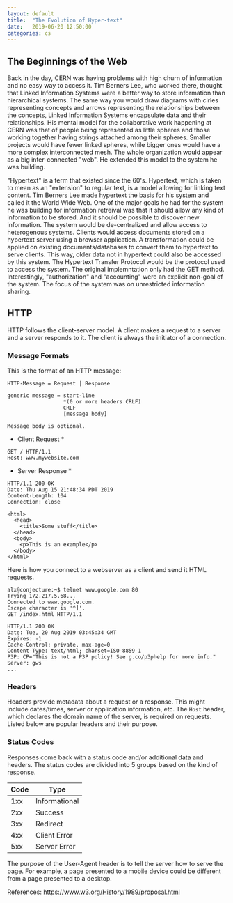 ```yaml
---
layout: default
title:  "The Evolution of Hyper-text"
date:   2019-06-20 12:50:00
categories: cs
---
```


## The Beginnings of the Web
Back in the day, CERN was having problems with high churn of information and no easy way to access it. Tim Berners Lee, who worked there, thought that Linked Information Systems were a better way to store information than hierarchical systems. The same way you would draw diagrams with cirles representing concepts and arrows representing the relationships between the concepts, Linked Information Systems encapsulate data and their relationships. His mental model for the collaborative work happening at CERN was that of people being represented as little spheres and those working together having strings attached among their spheres. Smaller projects would have fewer linked spheres, while bigger ones would have a more complex interconnected mesh. The whole organization would appear as a big inter-connected "web". He extended this model to the system he was building.

"Hypertext" is a term that existed since the 60's. Hypertext, which is taken to mean as an "extension" to regular text, is a model allowing for linking text content. Tim Berners Lee made hypertext the basis for his system and called it the World Wide Web. One of the major goals he had for the system he was building for information retreival was that it should allow any kind of information to be stored. And it should be possible to discover new information. The system would be de-centralized and allow access to heterogenous systems. Clients would access documents stored on a hypertext server using a browser application. A transformation could be applied on existing documents/databases to convert them to hypertext to serve clients. This way, older data not in hypertext could also be accessed by this system. The Hypertext Transfer Protocol would be the protocol used to access the system. The original implemntation only had the GET method. Interestingly, "authorization" and "accounting" were an explicit non-goal of the system. The focus of the system was on unrestricted information sharing.

## HTTP
HTTP follows the client-server model. A client makes a request to a server and a server responds to it. The client is always the initiator of a connection. 

### Message Formats
This is the format of an HTTP message:

```
HTTP-Message = Request | Response

generic message = start-line
                  *(0 or more headers CRLF)
                  CRLF
                  [message body]

Message body is optional.
```

* Client Request *
```
GET / HTTP/1.1
Host: www.mywebsite.com
```

* Server Response *

```
HTTP/1.1 200 OK
Date: Thu Aug 15 21:48:34 PDT 2019
Content-Length: 104
Connection: close

<html>
  <head>
    <title>Some stuff</title>
  </head>
  <body>
    <p>This is an example</p>
  </body>
</html>

```

Here is how you connect to a webserver as a client and send it HTML requests.
```
alx@conjecture:~$ telnet www.google.com 80
Trying 172.217.5.68...
Connected to www.google.com.
Escape character is '^]'.
GET /index.html HTTP/1.1

HTTP/1.1 200 OK
Date: Tue, 20 Aug 2019 03:45:34 GMT
Expires: -1
Cache-Control: private, max-age=0
Content-Type: text/html; charset=ISO-8859-1
P3P: CP="This is not a P3P policy! See g.co/p3phelp for more info."
Server: gws
...
```

### Headers
Headers provide metadata about a request or a response. This might include dates/times, server or application information, etc. The `Host` header, which declares the domain name of the server, is required on requests. Listed below are popular headers and their purpose.

### Status Codes

Responses come back with a status code and/or additional data and headers. The status codes are divided into 5 groups based on the kind of response.

| Code | Type |
|-----|-----|
|1xx|Informational|
|2xx|Success|
|3xx|Redirect|
|4xx|Client Error|
|5xx|Server Error|

The purpose of the User-Agent header is to tell the server how to serve the page. For example, a page presented to a mobile device could be different from a page presented to a desktop.





References:
https://www.w3.org/History/1989/proposal.html
